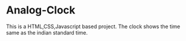 # Analog-Clock
This is a HTML,CSS,Javascript based project.
The clock shows the time same as the indian standard time.
